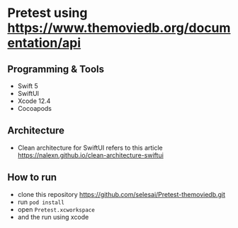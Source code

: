 # Pretest using https://www.themoviedb.org/documentation/api
## Programming & Tools

- Swift 5
- SwiftUI
- Xcode 12.4
- Cocoapods

## Architecture
- Clean architecture for SwiftUI refers to this article https://nalexn.github.io/clean-architecture-swiftui

## How to run
- clone this repository https://github.com/selesai/Pretest-themoviedb.git
- run `pod install`
- open `Pretest.xcworkspace`
- and the run using xcode
